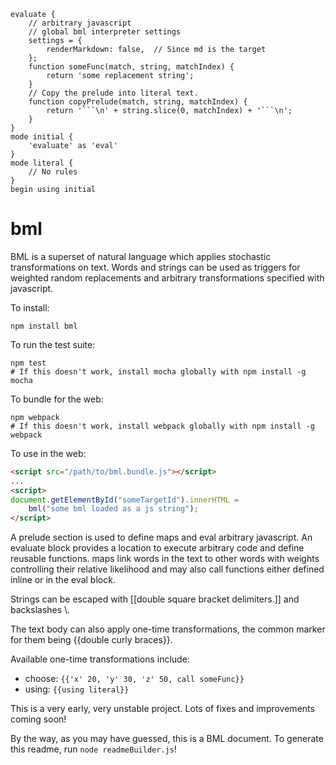

```
evaluate {
    // arbitrary javascript
    // global bml interpreter settings
    settings = {
        renderMarkdown: false,  // Since md is the target
    };
    function someFunc(match, string, matchIndex) {
        return 'some replacement string';
    }
    // Copy the prelude into literal text.
    function copyPrelude(match, string, matchIndex) {
        return '```\n' + string.slice(0, matchIndex) + '```\n';
    }
}
mode initial {
    'evaluate' as 'eval'
}
mode literal {
    // No rules
}
begin using initial

```


# bml

BML is a superset of natural language which applies stochastic transformations
on text. Words and strings can be used as triggers for weighted random
replacements and arbitrary transformations specified with javascript.

To install:
```
npm install bml
```

To run the test suite:
```
npm test
# If this doesn't work, install mocha globally with npm install -g mocha
```

To bundle for the web:
```
npm webpack
# If this doesn't work, install webpack globally with npm install -g webpack
```

To use in the web:
```html
<script src="/path/to/bml.bundle.js"></script>
...
<script>
document.getElementById("someTargetId").innerHTML =
    bml("some bml loaded as a js string");
</script>
```

A prelude section is used to define maps and eval arbitrary
javascript. An evaluate block provides a location to execute arbitrary code
and define reusable functions. maps link words in the text to other words
with weights controlling their relative likelihood and may also call functions
either defined inline or in the eval block.

Strings can be escaped with [[double square bracket delimiters.]] and backslashes \\.

The text body can also apply one-time transformations, the common marker
for them being {{double curly braces}}.

Available one-time transformations include:

* choose: `{{'x' 20, 'y' 30, 'z' 50, call someFunc}}`
* using: `{{using literal}}`

This is a very early, very unstable project. Lots of fixes and improvements coming soon!

By the way, as you may have guessed, this is a BML document. To generate this readme,
run `node readmeBuilder.js`!

